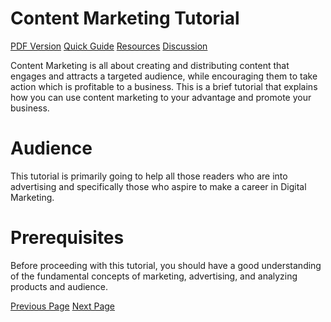 # Content Marketing Tutorial
[PDF Version](../content_marketing/content_marketing_pdf_version.md)
[Quick Guide](../content_marketing/content_marketing_quick_guide.md)
[Resources](../content_marketing/content_marketing_resources.md)
[Discussion](../content_marketing/content_marketing_discussion.md)

Content Marketing is all about creating and distributing content that engages and attracts a targeted audience, while encouraging them to take action which is profitable to a business. This is a brief tutorial that explains how you can use content marketing to your advantage and promote your business.

# Audience
This tutorial is primarily going to help all those readers who are into advertising and specifically those who aspire to make a career in Digital Marketing.

# Prerequisites
Before proceeding with this tutorial, you should have a good understanding of the fundamental concepts of marketing, advertising, and analyzing products and audience.


[Previous Page](../content_marketing/index.md) [Next Page](../content_marketing/content_marketing_overview.md) 

